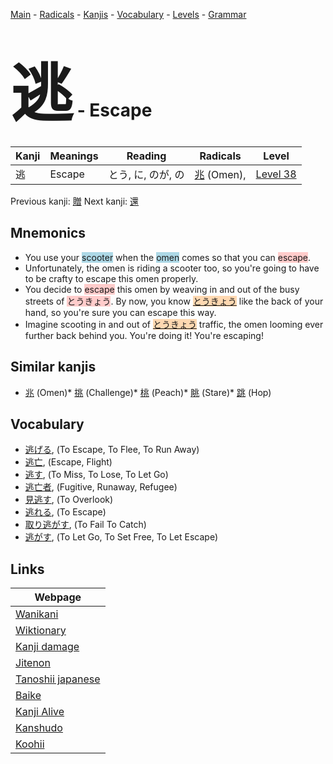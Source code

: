 <style> bigfont {font-size: 100px}</style>
[Main](../index.md) -
[Radicals](../radicals.md) -
[Kanjis](../kanjis.md) -
[Vocabulary](../vocabulary.md) -
[Levels](../levels.md) -
[Grammar](../grammar.md)
# <bigfont> 逃</bigfont> - Escape 

| Kanji | Meanings | Reading | Radicals | Level |
| --- | --- | --- | --- | --- |
| 逃 | Escape | とう, に, のが, の | [兆](../radicals/兆.md) (Omen),  | [Level 38](../levels/wk_level38.md) |

Previous kanji: [贈](贈.md) Next kanji: [還](還.md) 

## Mnemonics
 * You use your <span style="background-color:#ADD8E6"> scooter</span> when the <span style="background-color:#ADD8E6"> omen</span> comes so that you can <span style="background-color:#ffcccb"> escape</span>.
* Unfortunately, the omen is riding a scooter too, so you're going to have to be crafty to escape this omen properly.
* You decide to <span style="background-color:#ffcccb"> escape</span> this omen by weaving in and out of the busy streets of <span style="background-color:#ffcccb"> とうきょう</span>. By now, you know <span style="background-color:#fed8b1"> [とうきょう](https://jisho.org/search/とうきょう)</span> like the back of your hand, so you're sure you can escape this way.
* Imagine scooting in and out of <span style="background-color:#fed8b1"> [とうきょう](https://jisho.org/search/とうきょう)</span> traffic, the omen looming ever further back behind you. You're doing it! You're escaping!


## Similar kanjis
 * [兆](兆.md) (Omen)* [挑](挑.md) (Challenge)* [桃](桃.md) (Peach)* [眺](眺.md) (Stare)* [跳](跳.md) (Hop)


## Vocabulary
 * [逃げる](../vocabulary/逃.md), (To Escape, To Flee, To Run Away)
* [逃亡](../vocabulary/逃.md), (Escape, Flight)
* [逃す](../vocabulary/逃.md), (To Miss, To Lose, To Let Go)
* [逃亡者](../vocabulary/逃.md), (Fugitive, Runaway, Refugee)
* [見逃す](../vocabulary/逃.md), (To Overlook)
* [逃れる](../vocabulary/逃.md), (To Escape)
* [取り逃がす](../vocabulary/逃.md), (To Fail To Catch)
* [逃がす](../vocabulary/逃.md), (To Let Go, To Set Free, To Let Escape)



## Links 

| Webpage |
| --- |
| [Wanikani          ](https://www.wanikani.com/kanji/逃) |
| [Wiktionary        ](https://en.wiktionary.org/wiki/逃) |
| [Kanji damage      ](http://www.kanjidamage.com/kanji/search?utf8=✓&q=逃) |
| [Jitenon           ](https://jitenon.com/kanji/逃) |
| [Tanoshii japanese ](https://www.tanoshiijapanese.com/dictionary/kanji.cfm?k=逃) |
| [Baike             ](https://baike.baidu.com/item/逃) |
| [Kanji Alive       ](https://app.kanjialive.com/逃) |
| [Kanshudo          ](https://www.kanshudo.com/searchmn?q=逃) |
| [Koohii            ](https://kanji.koohii.com/study/kanji/逃) |
